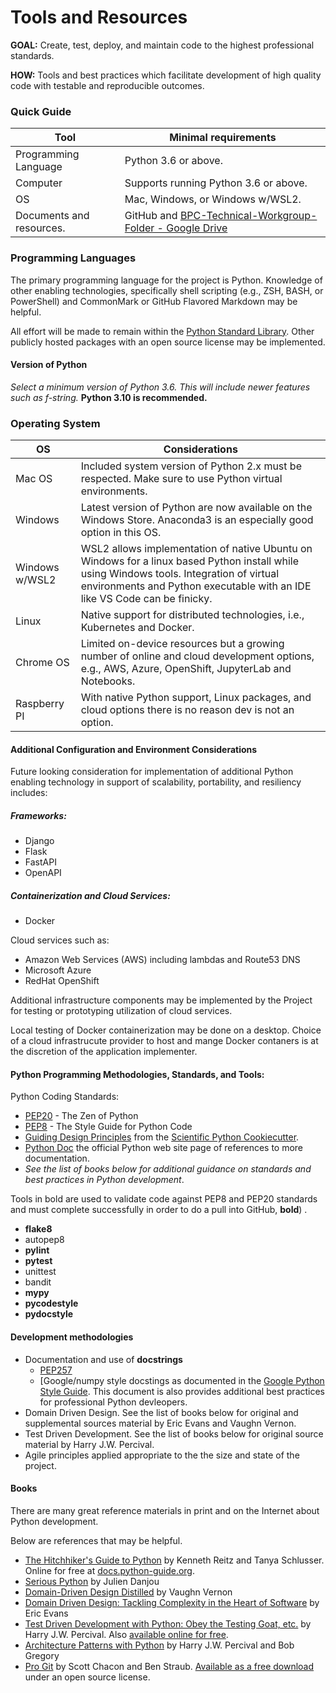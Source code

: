 # Tools and Resources

__GOAL:__ Create, test, deploy, and maintain code to the highest professional standards.

__HOW:__ Tools and best practices which facilitate development of high quality code with testable and reproducible outcomes.

### Quick Guide

| Tool | Minimal requirements |
| --- | --- |
| Programming Language | Python 3.6 or above. |
| Computer | Supports running Python 3.6 or above. |
| OS  | Mac, Windows, or Windows w/WSL2. |
| Documents and resources. | GitHub and [BPC-Technical-Workgroup-Folder - Google Drive](https://na01.safelinks.protection.outlook.com/?url=https%3A%2F%2Fdrive.google.com%2Fdrive%2Ffolders%2F15aJogTieUuqukjDHm5AVQVVm-PVukPs9&data=04%7C01%7C%7C0ce76ff21ff048af0c2b08d8ef9790ff%7C84df9e7fe9f640afb435aaaaaaaaaaaa%7C1%7C0%7C637522781535891404%7CUnknown%7CTWFpbGZsb3d8eyJWIjoiMC4wLjAwMDAiLCJQIjoiV2luMzIiLCJBTiI6Ik1haWwiLCJXVCI6Mn0%3D%7C1000&sdata=l1%2BAoHrIHr8przKXkn6pSCQTGnGXKMcOjQnzY0jpqws%3D&reserved=0) |

### Programming Languages

The primary programming language for the project is Python.  Knowledge of other enabling technologies, specifically shell scripting (e.g., ZSH, BASH, or PowerShell) and CommonMark or GitHub Flavored Markdown may be helpful.

All effort will be made to remain within the [Python Standard Library](https://docs.python.org/3.10/library/index.html). Other publicly hosted packages with an open source license may be implemented.

#### Version of Python

*Select a minimum version of Python 3.6. This will include newer features such as f-string.* **Python 3.10 is recommended.**

### Operating System

OS | Considerations  
----------- | -----------  
 Mac OS | Included system version of Python 2.x must be respected.  Make sure to use Python virtual environments. 
 Windows | Latest version of Python are now available on the Windows Store.  Anaconda3 is an especially good option in this OS.  
 Windows w/WSL2 |  WSL2 allows implementation of native Ubuntu on Windows for a linux based Python install while using Windows tools. Integration of virtual environments and Python executable with an IDE like VS Code can be finicky.  
 Linux | Native support for distributed technologies, i.e., Kubernetes and Docker.    
 Chrome OS | Limited on-device resources but a growing number of online and cloud development options, e.g., AWS, Azure, OpenShift, JupyterLab and Notebooks.  
 Raspberry PI | With native Python support, Linux packages, and cloud options there is no reason dev is not an option.  


#### Additional Configuration and Environment Considerations

Future looking consideration for implementation of additional Python enabling technology in support of scalability, portability, and resiliency includes:

##### Frameworks:

* Django
* Flask
* FastAPI
* OpenAPI  

##### Containerization and Cloud Services:

* Docker




Cloud services such as:

* Amazon Web Services (AWS) including lambdas and Route53 DNS
* Microsoft Azure
* RedHat OpenShift


Additional infrastructure components may be implemented by the Project for testing or prototyping utilization of cloud services.

Local testing of Docker containerization may be done on a desktop.  Choice of a cloud infrastrucute provider to host and mange Docker contaners is at the discretion of the application implementer.

#### Python Programming Methodologies, Standards, and Tools:

Python Coding Standards:

* [PEP20](https://pep20.org) - The Zen of Python
* [PEP8](https://pep8.org) -  The Style Guide for Python Code
* [Guiding Design Principles](https://nsls-ii.github.io/scientific-python-cookiecutter/guiding-design-principles.html) from the [Scientific Python Cookiecutter](https://nsls-ii.github.io/scientific-python-cookiecutter/index.html).
* [Python Doc](https://www.python.org/doc/) the official Python web site page of references to more documentation.
* _See the list of books below for additional guidance on standards and best practices in Python development_.

Tools in bold are used to validate code against PEP8 and PEP20 standards and must complete successfully in order to do a pull into GitHub,  __bold__) .

* __flake8__
* autopep8
* __pylint__
* __pytest__
* unittest
* bandit
* __mypy__
* __pycodestyle__
* __pydocstyle__



#### Development methodologies  
* Documentation and use of __docstrings__
    * [PEP257](https://peps.python.org/pep-0257/)
    * [Google/numpy style docstings as documented in the [Google Python Style Guide](https://google.github.io/styleguide/pyguide.html).  This document is also provides additional best practices for professional Python devleopers.  
* Domain Driven Design.  See the list of books below for original and supplemental sources material by Eric Evans and Vaughn Vernon.
* Test Driven Development.  See the list of books below for original source material by Harry J.W. Percival. 
* Agile principles applied appropriate to the the size and state of the project.

#### Books

There are many great reference materials in print and on the Internet about Python development.

Below are references that may be helpful. 

* <ins>The Hitchhiker's Guide to Python</ins> by Kenneth Reitz and Tanya Schlusser.  Online for free at [docs.python-guide.org](https://docs.python-guide.org/).  
* <ins>Serious Python</ins> by Julien Danjou
* <ins>Domain-Driven Design Distilled</ins> by Vaughn Vernon
* <ins>Domain Driven Design: Tackling Complexity in the Heart of Software</ins> by Eric Evans
* <ins>Test Driven Development with Python: Obey the Testing Goat, etc.</ins> by Harry J.W. Percival. Also [available online for free](https://www.obeythetestinggoat.com/).
* <ins>Architecture Patterns with Python</ins> by Harry J.W. Percival and Bob Gregory
* <ins>Pro Git</ins> by Scott Chacon and Ben Straub. [Available as a free download](https://git-scm.com/book/en/v2) under an open source license.



<br/>
<br/>
<br/>